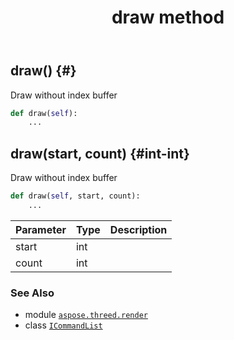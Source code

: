 ﻿---
title: draw method
second_title: Aspose.3D for Python via .NET API References
description: 
type: docs
weight: 60
url: /python-net/aspose.threed.render/icommandlist/draw/
is_root: false
---

## draw() {#}

Draw without index buffer



```python
def draw(self):
    ...
```




## draw(start, count) {#int-int}

Draw without index buffer



```python
def draw(self, start, count):
    ...
```


| Parameter | Type | Description |
| :- | :- | :- |
| start | int |  |
| count | int |  |



### See Also
* module [`aspose.threed.render`](../../)
* class [`ICommandList`](/3d/python-net/aspose.threed.render/icommandlist)
